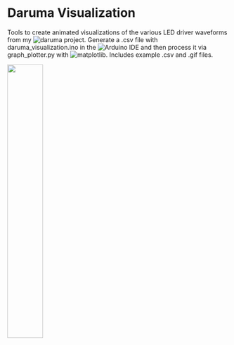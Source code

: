 # Daruma Visualization

Tools to create animated visualizations of the various LED driver waveforms from my ![daruma](https://github.com/minlav/daruma) project. Generate a .csv file with daruma_visualization.ino in the ![Arduino IDE](https://www.arduino.cc/en/software) and then process it via graph_plotter.py with ![matplotlib](https://matplotlib.org/).
Includes example .csv and .gif files.

<img src="https://github.com/minlav/daruma-visualization/blob/main/Sin8.gif" width=40% height=40%>
